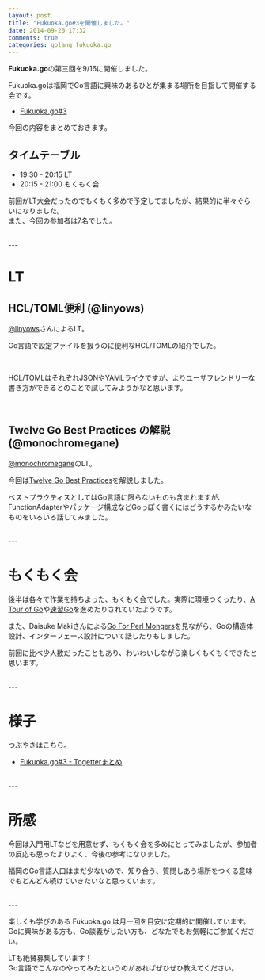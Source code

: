 ```yaml
---
layout: post
title: "Fukuoka.go#3を開催しました。"
date: 2014-09-20 17:32
comments: true
categories: golang fukuoka.go
---
```


**Fukuoka.go**の第三回を9/16に開催しました。

Fukuoka.goは福岡でGo言語に興味のあるひとが集まる場所を目指して開催する会です。

- [Fukuoka.go#3](http://fukuokago.doorkeeper.jp/events/14905)


今回の内容をまとめておきます。

## タイムテーブル

- 19:30 - 20:15 LT
- 20:15 - 21:00 もくもく会

前回がLT大会だったのでもくもく多めで予定してましたが、結果的に半々ぐらいになりました。  
また、今回の参加者は7名でした。

<br />
---

# LT

## HCL/TOML便利 (@linyows)

[@linyows](https://twitter.com/linyows)さんによるLT。

Go言語で設定ファイルを扱うのに便利なHCL/TOMLの紹介でした。

<br />

<div style="width: 65%">
<script async class="speakerdeck-embed" data-id="1e83ca80210d01328c621a1ab62a9337" data-ratio="1.77777777777778" src="//speakerdeck.com/assets/embed.js"></script>
</div>

HCL/TOMLはそれぞれJSONやYAMLライクですが、よりユーザフレンドリーな書き方ができるとのことで試してみようかなと思います。


<br />

## Twelve Go Best Practices の解説 (@monochromegane)

[@monochromegane](https://twitter.com/monochromegane)のLT。

今回は[Twelve Go Best Practices](https://talks.golang.org/2013/bestpractices.slide#1)を解説しました。

ベストプラクティスとしてはGo言語に限らないものも含まれますが、FunctionAdapterやパッケージ構成などGoっぽく書くにはどうするかみたいなものをいろいろ話してみました。

<br />
---

# もくもく会

後半は各々で作業を持ちよった、もくもく会でした。実際に環境つくったり、[A Tour of Go](http://go-tour-jp.appspot.com/#1)や[速習Go](https://gist.github.com/monochromegane/8bb73390f2ebd9d325f4)を進めたりされていたようです。

また、Daisuke Makiさんによる[Go For Perl Mongers](http://go-talks.appspot.com/github.com/lestrrat/go-slides/2014-yapcasia-go-for-perl-mongers/main.slide#1)を見ながら、Goの構造体設計、インターフェース設計について話したりもしました。

前回に比べ少人数だったこともあり、わいわいしながら楽しくもくもくできたと思います。

<br />
---

# 様子

つぶやきはこちら。

- [Fukuoka.go#3 - Togetterまとめ](http://togetter.com/li/720886)

<br />
---

# 所感

今回は入門用LTなどを用意せず、もくもく会を多めにとってみましたが、参加者の反応も思ったよりよく、今後の参考になりました。

福岡のGo言語人口はまだ少ないので、知り合う、質問しあう場所をつくる意味でもどんどん続けていきたいなと思っています。

<br />
---

楽しくも学びのある Fukuoka.go は月一回を目安に定期的に開催しています。  
Goに興味がある方も、Go談義がしたい方も、どなたでもお気軽にご参加ください。

LTも絶賛募集しています！  
Go言語でこんなのやってみたというのがあればぜひぜひ教えてください。



